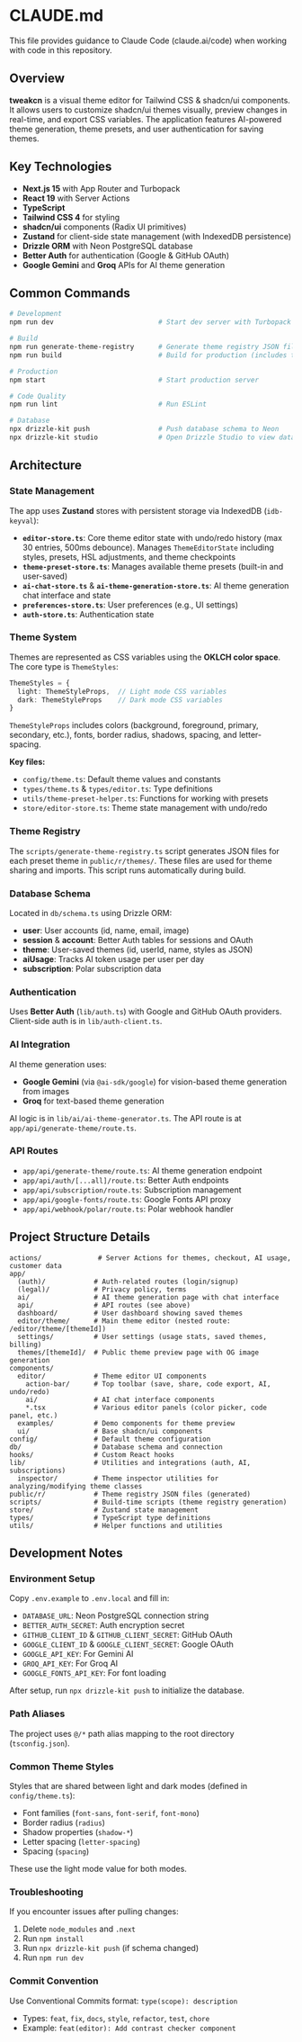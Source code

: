 # CLAUDE.md

This file provides guidance to Claude Code (claude.ai/code) when working with code in this repository.

## Overview

**tweakcn** is a visual theme editor for Tailwind CSS & shadcn/ui components. It allows users to customize shadcn/ui themes visually, preview changes in real-time, and export CSS variables. The application features AI-powered theme generation, theme presets, and user authentication for saving themes.

## Key Technologies

- **Next.js 15** with App Router and Turbopack
- **React 19** with Server Actions
- **TypeScript**
- **Tailwind CSS 4** for styling
- **shadcn/ui** components (Radix UI primitives)
- **Zustand** for client-side state management (with IndexedDB persistence)
- **Drizzle ORM** with Neon PostgreSQL database
- **Better Auth** for authentication (Google & GitHub OAuth)
- **Google Gemini** and **Groq** APIs for AI theme generation

## Common Commands

```bash
# Development
npm run dev                          # Start dev server with Turbopack at http://localhost:3000

# Build
npm run generate-theme-registry      # Generate theme registry JSON files (runs automatically on build)
npm run build                        # Build for production (includes theme registry generation)

# Production
npm start                            # Start production server

# Code Quality
npm run lint                         # Run ESLint

# Database
npx drizzle-kit push                 # Push database schema to Neon
npx drizzle-kit studio               # Open Drizzle Studio to view database
```

## Architecture

### State Management

The app uses **Zustand** stores with persistent storage via IndexedDB (`idb-keyval`):

- **`editor-store.ts`**: Core theme editor state with undo/redo history (max 30 entries, 500ms debounce). Manages `ThemeEditorState` including styles, presets, HSL adjustments, and theme checkpoints
- **`theme-preset-store.ts`**: Manages available theme presets (built-in and user-saved)
- **`ai-chat-store.ts`** & **`ai-theme-generation-store.ts`**: AI theme generation chat interface and state
- **`preferences-store.ts`**: User preferences (e.g., UI settings)
- **`auth-store.ts`**: Authentication state

### Theme System

Themes are represented as CSS variables using the **OKLCH color space**. The core type is `ThemeStyles`:

```typescript
ThemeStyles = {
  light: ThemeStyleProps,  // Light mode CSS variables
  dark: ThemeStyleProps    // Dark mode CSS variables
}
```

`ThemeStyleProps` includes colors (background, foreground, primary, secondary, etc.), fonts, border radius, shadows, spacing, and letter-spacing.

**Key files:**
- `config/theme.ts`: Default theme values and constants
- `types/theme.ts` & `types/editor.ts`: Type definitions
- `utils/theme-preset-helper.ts`: Functions for working with presets
- `store/editor-store.ts`: Theme state management with undo/redo

### Theme Registry

The `scripts/generate-theme-registry.ts` script generates JSON files for each preset theme in `public/r/themes/`. These files are used for theme sharing and imports. This script runs automatically during build.

### Database Schema

Located in `db/schema.ts` using Drizzle ORM:

- **user**: User accounts (id, name, email, image)
- **session** & **account**: Better Auth tables for sessions and OAuth
- **theme**: User-saved themes (id, userId, name, styles as JSON)
- **aiUsage**: Tracks AI token usage per user per day
- **subscription**: Polar subscription data

### Authentication

Uses **Better Auth** (`lib/auth.ts`) with Google and GitHub OAuth providers. Client-side auth is in `lib/auth-client.ts`.

### AI Integration

AI theme generation uses:
- **Google Gemini** (via `@ai-sdk/google`) for vision-based theme generation from images
- **Groq** for text-based theme generation

AI logic is in `lib/ai/ai-theme-generator.ts`. The API route is at `app/api/generate-theme/route.ts`.

### API Routes

- `app/api/generate-theme/route.ts`: AI theme generation endpoint
- `app/api/auth/[...all]/route.ts`: Better Auth endpoints
- `app/api/subscription/route.ts`: Subscription management
- `app/api/google-fonts/route.ts`: Google Fonts API proxy
- `app/api/webhook/polar/route.ts`: Polar webhook handler

## Project Structure Details

```
actions/              # Server Actions for themes, checkout, AI usage, customer data
app/
  (auth)/            # Auth-related routes (login/signup)
  (legal)/           # Privacy policy, terms
  ai/                # AI theme generation page with chat interface
  api/               # API routes (see above)
  dashboard/         # User dashboard showing saved themes
  editor/theme/      # Main theme editor (nested route: /editor/theme/[themeId])
  settings/          # User settings (usage stats, saved themes, billing)
  themes/[themeId]/  # Public theme preview page with OG image generation
components/
  editor/            # Theme editor UI components
    action-bar/      # Top toolbar (save, share, code export, AI, undo/redo)
    ai/              # AI chat interface components
    *.tsx            # Various editor panels (color picker, code panel, etc.)
  examples/          # Demo components for theme preview
  ui/                # Base shadcn/ui components
config/              # Default theme configuration
db/                  # Database schema and connection
hooks/               # Custom React hooks
lib/                 # Utilities and integrations (auth, AI, subscriptions)
  inspector/         # Theme inspector utilities for analyzing/modifying theme classes
public/r/            # Theme registry JSON files (generated)
scripts/             # Build-time scripts (theme registry generation)
store/               # Zustand state management
types/               # TypeScript type definitions
utils/               # Helper functions and utilities
```

## Development Notes

### Environment Setup

Copy `.env.example` to `.env.local` and fill in:
- `DATABASE_URL`: Neon PostgreSQL connection string
- `BETTER_AUTH_SECRET`: Auth encryption secret
- `GITHUB_CLIENT_ID` & `GITHUB_CLIENT_SECRET`: GitHub OAuth
- `GOOGLE_CLIENT_ID` & `GOOGLE_CLIENT_SECRET`: Google OAuth
- `GOOGLE_API_KEY`: For Gemini AI
- `GROQ_API_KEY`: For Groq AI
- `GOOGLE_FONTS_API_KEY`: For font loading

After setup, run `npx drizzle-kit push` to initialize the database.

### Path Aliases

The project uses `@/*` path alias mapping to the root directory (`tsconfig.json`).

### Common Theme Styles

Styles that are shared between light and dark modes (defined in `config/theme.ts`):
- Font families (`font-sans`, `font-serif`, `font-mono`)
- Border radius (`radius`)
- Shadow properties (`shadow-*`)
- Letter spacing (`letter-spacing`)
- Spacing (`spacing`)

These use the light mode value for both modes.

### Troubleshooting

If you encounter issues after pulling changes:
1. Delete `node_modules` and `.next`
2. Run `npm install`
3. Run `npx drizzle-kit push` (if schema changed)
4. Run `npm run dev`

### Commit Convention

Use Conventional Commits format: `type(scope): description`
- Types: `feat`, `fix`, `docs`, `style`, `refactor`, `test`, `chore`
- Example: `feat(editor): Add contrast checker component`